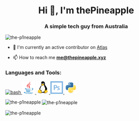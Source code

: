 <h1 align="center">Hi 👋, I'm thePineapple</h1>
<h3 align="center">A simple tech guy from Australia</h3>

<p align="left"> <img src="https://komarev.com/ghpvc/?username=the-p1neapple&label=Profile%20views&color=0e75b6&style=flat" alt="the-p1neapple" /> </p>

- 🔭 I'm currently an active contributor on [Atlas](https://github.com/Atlas-OS)

- 📫 How to reach me **me@thepineapple.xyz**

<h3 align="left">Languages and Tools:</h3>
<p align="left"> <a href="https://www.gnu.org/software/bash/" target="_blank" rel="noreferrer"> <img src="https://www.vectorlogo.zone/logos/gnu_bash/gnu_bash-icon.svg" alt="bash" width="40" height="40"/> </a> <a href="https://www.java.com" target="_blank" rel="noreferrer"> <img src="https://raw.githubusercontent.com/devicons/devicon/master/icons/java/java-original.svg" alt="java" width="40" height="40"/> </a> <a href="https://www.linux.org/" target="_blank" rel="noreferrer"> <img src="https://raw.githubusercontent.com/devicons/devicon/master/icons/linux/linux-original.svg" alt="linux" width="40" height="40"/> </a> <a href="https://www.photoshop.com/en" target="_blank" rel="noreferrer"> <img src="https://raw.githubusercontent.com/devicons/devicon/master/icons/photoshop/photoshop-line.svg" alt="photoshop" width="40" height="40"/> </a> <a href="https://www.python.org" target="_blank" rel="noreferrer"> <img src="https://raw.githubusercontent.com/devicons/devicon/master/icons/python/python-original.svg" alt="python" width="40" height="40"/> </a> </p>

<p><img align="left" src="https://github-readme-stats.vercel.app/api/top-langs?username=the-p1neapple&show_icons=true&locale=en&layout=compact" alt="the-p1neapple" /></p>

<p>&nbsp;<img align="center" src="https://github-readme-stats.vercel.app/api?username=the-p1neapple&show_icons=true&locale=en" alt="the-p1neapple" /></p>

<p><img align="center" src="https://github-readme-streak-stats.herokuapp.com/?user=the-p1neapple&" alt="the-p1neapple" /></p>
